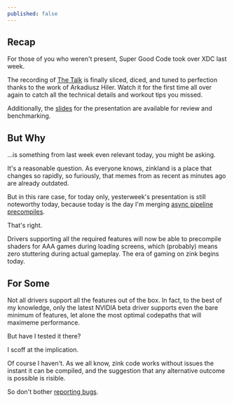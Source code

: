 ```yaml
---
published: false
---
```

## Recap

For those of you who weren't present, Super Good Code took over XDC last week.

The recording of [The Talk](https://www.youtube.com/watch?v=Z6XLwkyo6Nw) is finally sliced, diced, and tuned to perfection thanks to the work of Arkadiusz Hiler. Watch it for the first time all over again to catch all the technical details and workout tips you missed.

Additionally, the [slides]({{site.url}}/assets/xdc2022.pdf) for the presentation are available for review and benchmarking.

## But Why
...is something from last week even relevant today, you might be asking.

It's a reasonable question. As everyone knows, zinkland is a place that changes so rapidly, so furiously, that memes from as recent as minutes ago are already outdated.

But in this rare case, for today only, yesterweek's presentation is still noteworthy today, because today is the day I'm merging [async pipeline precompiles](https://gitlab.freedesktop.org/mesa/mesa/-/merge_requests/18961).

That's right.

Drivers supporting all the required features will now be able to precompile shaders for AAA games during loading screens, which (probably) means zero stuttering during actual gameplay. The era of gaming on zink begins today.

## For Some
Not all drivers support all the features out of the box. In fact, to the best of my knowledge, only the latest NVIDIA beta driver supports even the bare minimum of features, let alone the most optimal codepaths that will maximeme performance.

But have I tested it there?

I scoff at the implication.

Of course I haven't. As we all know, zink code works without issues the instant it can be compiled, and the suggestion that any alternative outcome is possible is risible.

So don't bother [reporting bugs](https://gitlab.freedesktop.org/mesa/mesa/-/issues).